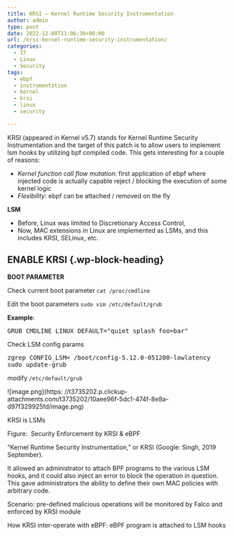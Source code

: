 ```yaml
---
title: KRSI – Kernel Runtime Security Instrumentation
author: admin
type: post
date: 2022-12-08T11:06:30+00:00
url: /krsi-kernel-runtime-security-instrumentation/
categories:
  - IT
  - Linux
  - Security
tags:
  - ebpf
  - instrumentation
  - kernel
  - krsi
  - linux
  - security

---
```

KRSI (appeared in Kernel v5.7) stands for Kernel Runtime Security Instrumentation and the target of this patch is to allow users to implement lsm hooks by utilizing bpf compiled code. This gets interesting for a couple of reasons:

  * _Kernel function call flow mutation_: first application of ebpf where injected code is actually capable reject / blocking the execution of some kernel logic
  * _Flexibility_: ebpf can be attached / removed on the fly

**LSM**

  * Before, Linux was limited to Discretionary Access Control,
  * Now, MAC extensions in Linux are implemented as LSMs, and this includes KRSI, SELinux, etc.

## **ENABLE KRSI** {.wp-block-heading}

**BOOT PARAMETER**

Check current boot parameter `cat /proc/cmdline`

Edit the boot parameters `sudo vim /etc/default/grub`

**Example**:

<pre class="wp-block-preformatted">GRUB_CMDLINE_LINUX_DEFAULT="quiet splash foo=bar"</pre>

Check LSM config params

<pre class="wp-block-preformatted">zgrep CONFIG_LSM= /boot/config-5.12.0-051200-lowlatency
sudo update-grub</pre>

modify `/etc/default/grub`


![image.png](https: //t3735202.p.clickup-attachments.com/t3735202/10aee96f-5dc1-474f-8e8a-d97f329925fd/image.png)


KRSI is LSMs

Figure: &nbsp;Security Enforcement by KRSI & eBPF

“Kernel Runtime Security Instrumentation,” or KRSI (Google: Singh, 2019 September).

It allowed an administrator to attach BPF programs to the various LSM hooks, and it could also inject an error to block the operation in question. This gave administrators the ability to define their own MAC policies with arbitrary code.

Scenario: pre-defined malicious operations will be monitored by Falco and enforced by KRSI module

How KRSI inter-operate with eBPF: eBPF program is attached to LSM hooks

